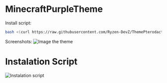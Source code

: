 # MinecraftPurpleTheme

Install script:
```sh
bash <(curl https://raw.githubusercontent.com/Ryzen-DevZ/ThemePterodactyl/main/install.sh)
```

Screenshots:
![Image the theme](https://i.postimg.cc/FKvFTDnS/01-SAD-Tv-T.png "Image the theme")
# Instalation Script
![Instalation script](https://i.imgur.com/8hFZG5b.png "Instalation script")
